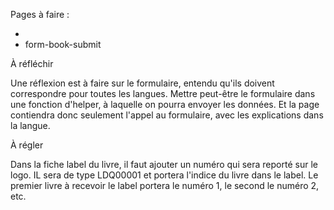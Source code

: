 Pages à faire : 

* 
* form-book-submit

À réfléchir

Une réflexion est à faire sur le formulaire, entendu qu'ils doivent correspondre pour toutes les langues. Mettre peut-être le formulaire dans une fonction d'helper, à laquelle on pourra envoyer les données. Et la page contiendra donc seulement l'appel au formulaire, avec les explications dans la langue.

À régler

Dans la fiche label du livre, il faut ajouter un numéro qui sera reporté sur le logo. IL sera de type LDQ00001 et portera l'indice du livre dans le label. Le premier livre à recevoir le label portera le numéro 1, le second le numéro 2, etc.